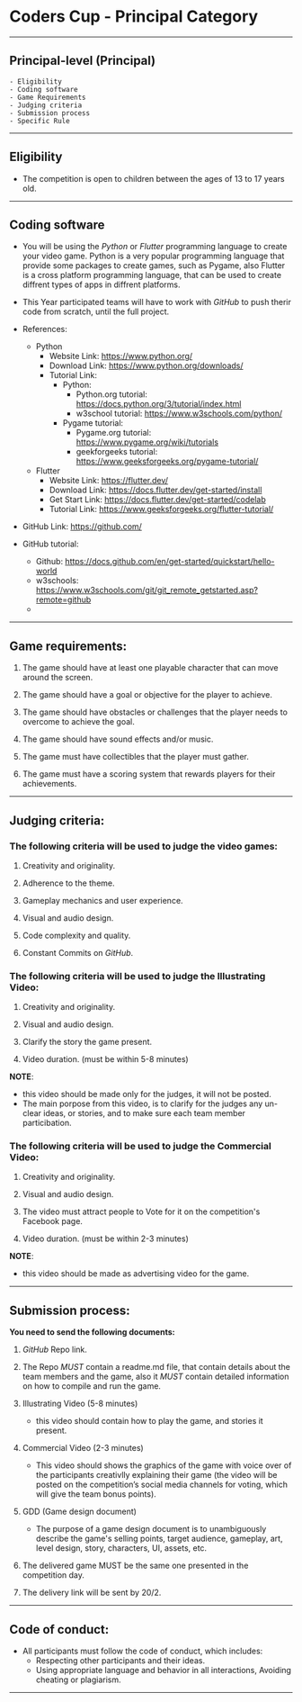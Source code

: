# Coders Cup - Principal Category

---
## Principal-level (Principal)
    - Eligibility
    - Coding software
    - Game Requirements
    - Judging criteria
    - Submission process
    - Specific Rule
---

## Eligibility 
- The competition is open to children between the ages of 13 to 17 years old.
---
## Coding software 
- You will be using the *Python* or *Flutter* programming language to create
your video game. Python is a very popular programming language that provide some packages to create games, such as Pygame, also Flutter is a cross platform programming language, that can be used to create diffrent types of apps in diffrent platforms.

- This Year participated teams will have to work with *GitHub* to push therir code from scratch, until the full project.
  
- References:
    - Python
        - Website Link: https://www.python.org/
        - Download Link: https://www.python.org/downloads/
        - Tutorial Link: 
            - Python: 
                - Python.org tutorial: https://docs.python.org/3/tutorial/index.html
                - w3school tutorial: https://www.w3schools.com/python/
            - Pygame tutorial:
                - Pygame.org tutorial: https://www.pygame.org/wiki/tutorials
                - geekforgeeks tutorial: https://www.geeksforgeeks.org/pygame-tutorial/
    - Flutter
        - Website Link: https://flutter.dev/
        - Download Link: https://docs.flutter.dev/get-started/install
        - Get Start Link: https://docs.flutter.dev/get-started/codelab
        - Tutorial Link: https://www.geeksforgeeks.org/flutter-tutorial/

- GitHub Link: https://github.com/
- GitHub tutorial: 
  - Github: https://docs.github.com/en/get-started/quickstart/hello-world
  - w3schools: https://www.w3schools.com/git/git_remote_getstarted.asp?remote=github
  - 
---
## Game requirements:

  1. The game should have at least one playable character that can move around the screen.

  2. The game should have a goal or objective for the player to achieve.

  3. The game should have obstacles or challenges that the player needs to overcome to achieve the goal.

  4. The game should have sound effects and/or music.

  5. The game must have collectibles that the player must gather.

  6. The game must have a scoring system that rewards players for their achievements.

---
## Judging criteria:

### The following criteria will be used to judge the video games:
    
 1. Creativity and originality.

 2. Adherence to the theme.

 3. Gameplay mechanics and user experience.

 4. Visual and audio design.
 
 5. Code complexity and quality.
   
 6. Constant Commits on *GitHub*.

### The following criteria will be used to judge the Illustrating Video:

 1. Creativity and originality.

 2. Visual and audio design.

 3. Clarify the story the game present.

 4. Video duration. (must be within 5-8 minutes)

**NOTE**:
- this video should be made only for the judges, it will not be posted.
- The main porpose from this video, is to clarify for the judges any un-clear ideas, or stories, and to make sure each team member particibation.

### The following criteria will be used to judge the Commercial Video:

 1. Creativity and originality.

 2. Visual and audio design.

 3. The video must attract people to Vote for it on the competition's Facebook page.

 4. Video duration. (must be within 2-3 minutes)

**NOTE**:
- this video should be made as advertising video for the game.

---
## Submission process:
**You need to send the following documents:**
1. *GitHub* Repo link.

2. The Repo *MUST* contain a readme.md file, that contain details about the team members and the game, also it *MUST* contain detailed information on how to compile and run the game.

3.  Illustrating Video (5-8 minutes)
    - this video should contain how to play the game, and stories it present.
4. Commercial Video (2-3 minutes)
   - This video should shows the graphics of the game with voice over of the participants creativlly explaining their game (the video will be posted on the competition’s social media channels for voting, which will give the team bonus points). 
5. GDD (Game design document)
   - The purpose of a game design document is to unambiguously describe the game's selling points, target audience, gameplay, art, level design, story, characters, UI, assets, etc.
6. The delivered game MUST be the same one presented in the competition day.
7. The delivery link will be sent by 20/2.
---
## Code of conduct:
- All participants must follow the code of conduct, which includes:
    - Respecting other participants and their ideas.
    - Using appropriate language and behavior in all interactions, Avoiding cheating or plagiarism.
---

